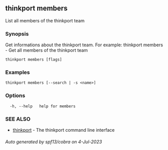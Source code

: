 ## thinkport members

List all members of the thinkport team

### Synopsis

Get informations about the thinkport team. For example:
thinkport members - Get all members of the thinkport team

```
thinkport members [flags]
```

### Examples

```
thinkport members [--search | -s <name>]
```

### Options

```
  -h, --help   help for members
```

### SEE ALSO

* [thinkport](thinkport.md)	 - The thinkport command line interface

###### Auto generated by spf13/cobra on 4-Jul-2023
